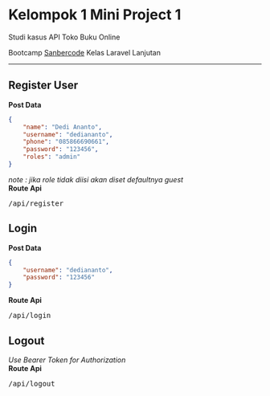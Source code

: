 # Kelompok 1 Mini Project 1  
Studi kasus API Toko Buku Online  

Bootcamp [Sanbercode](http://sanbercode.com/) Kelas Laravel Lanjutan

---
## Register User

**Post Data**
```json
{
    "name": "Dedi Ananto",
    "username": "dediananto",
    "phone": "085866690661",
    "password": "123456",
    "roles": "admin"
}

```
_note : jika role tidak diisi akan diset defaultnya guest_  
**Route Api**
<pre>
/api/register
</pre>

## Login
**Post Data**
```json
{
    "username": "dediananto",
    "password": "123456"
}

```
**Route Api**
<pre>
/api/login
</pre>

## Logout
_Use Bearer Token for Authorization_  
**Route Api**
<pre>
/api/logout
</pre>  
